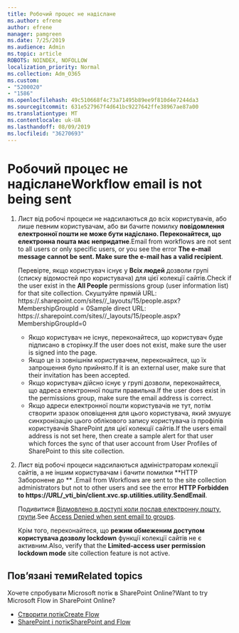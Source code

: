 ```yaml
---
title: Робочий процес не надіслане
ms.author: efrene
author: efrene
manager: pamgreen
ms.date: 7/25/2019
ms.audience: Admin
ms.topic: article
ROBOTS: NOINDEX, NOFOLLOW
localization_priority: Normal
ms.collection: Adm_O365
ms.custom:
- "5200020"
- "1586"
ms.openlocfilehash: 49c510668f4c73a71495b89ee9f810d4e7244da3
ms.sourcegitcommit: 631e527967f4d641bc9227642ffe38967ae87a00
ms.translationtype: MT
ms.contentlocale: uk-UA
ms.lasthandoff: 08/09/2019
ms.locfileid: "36270693"
---
```

# <a name="workflow-email-is-not-being-sent"></a><span data-ttu-id="1f996-102">Робочий процес не надіслане</span><span class="sxs-lookup"><span data-stu-id="1f996-102">Workflow email is not being sent</span></span>

1. <span data-ttu-id="1f996-103">Лист від робочі процеси не надсилаються до всіх користувачів, або лише певним користувачам, або ви бачите помилку **повідомлення електронної пошти не може бути надіслано. Переконайтеся, що електронна пошта має непридатне**.</span><span class="sxs-lookup"><span data-stu-id="1f996-103">Email from workflows are not sent to all users or only specific users, or you see the error **The e-mail message cannot be sent. Make sure the e-mail has a valid recipient**.</span></span>

    <span data-ttu-id="1f996-104">Перевірте, якщо користувач існує у **Всіх людей** дозволи групі (списку відомостей про користувача) для цієї колекції сайтів.</span><span class="sxs-lookup"><span data-stu-id="1f996-104">Check if the user exist in the **All People** permissions group (user information list) for that site collection.</span></span>  <span data-ttu-id="1f996-105">Скуштуйте прямій URL: https://<tenant>.sharepoint.com/sites/<sitename>/_layouts/15/people.aspx? MembershipGroupId = 0</span><span class="sxs-lookup"><span data-stu-id="1f996-105">Sample direct URL: https://<tenant>.sharepoint.com/sites/<sitename>/_layouts/15/people.aspx?MembershipGroupId=0</span></span>

    - <span data-ttu-id="1f996-106">Якщо користувач не існує, переконайтеся, що користувач буде підписано в сторінку.</span><span class="sxs-lookup"><span data-stu-id="1f996-106">If the user does not exist, make sure the user is signed into the page.</span></span> 
    - <span data-ttu-id="1f996-107">Якщо це із зовнішнім користувачем, переконайтеся, що їх запрошення було прийнято.</span><span class="sxs-lookup"><span data-stu-id="1f996-107">If it is an external user, make sure that their invitation has been accepted.</span></span>
    - <span data-ttu-id="1f996-108">Якщо користувач дійсно існує у групі дозволи, переконайтеся, що адреса електронної пошти правильна.</span><span class="sxs-lookup"><span data-stu-id="1f996-108">If the user does exist in the permissions group, make sure the email address is correct.</span></span>
    - <span data-ttu-id="1f996-109">Якщо адреси електронної пошти користувачів не тут, потім створити зразок оповіщення для цього користувача, який змушує синхронізацію цього облікового запису користувача із профілів користувачів SharePoint для цієї колекції сайтів.</span><span class="sxs-lookup"><span data-stu-id="1f996-109">If the users email address is not set here, then create a sample alert for that user which forces the sync of that user account from User Profiles of SharePoint to this site collection.</span></span>
 
2. <span data-ttu-id="1f996-110">Лист від робочі процеси надсилаються адміністраторам колекції сайтів, а не іншим користувачам і бачити помилки \*\*HTTP Заборонене до <spam> <spam> \*\* <spam> <spam>.</span><span class="sxs-lookup"><span data-stu-id="1f996-110">Email from Workflows are sent to the site collection administrators but not to other users and see the error **HTTP Forbidden to <spam><spam>https://URL/_vti_bin/client.xvc.sp.utilities.utility.SendEmail**<spam><spam>.</span></span>
 

    <span data-ttu-id="1f996-111">Подивитися [Відмовлено в доступі коли послав електронну пошту, групи](https://docs.microsoft.com/sharepoint/support/server-admin/access-denied-when-send-an-email-to-groups).</span><span class="sxs-lookup"><span data-stu-id="1f996-111">See [Access Denied when sent email to groups](https://docs.microsoft.com/sharepoint/support/server-admin/access-denied-when-send-an-email-to-groups).</span></span>

    <span data-ttu-id="1f996-112">Крім того, переконайтеся, що **режим обмеженим доступом користувача дозволу lockdown** функції колекції сайтів не є активним.</span><span class="sxs-lookup"><span data-stu-id="1f996-112">Also, verify that the **Limited-access user permission lockdown mode** site collection feature is not active.</span></span>


## <a name="related-topics"></a><span data-ttu-id="1f996-113">Пов’язані теми</span><span class="sxs-lookup"><span data-stu-id="1f996-113">Related topics</span></span>
<span data-ttu-id="1f996-114">Хочете спробувати Microsoft потік в SharePoint Online?</span><span class="sxs-lookup"><span data-stu-id="1f996-114">Want to try Microsoft Flow in SharePoint Online?</span></span>
- [<span data-ttu-id="1f996-115">Створити потік</span><span class="sxs-lookup"><span data-stu-id="1f996-115">Create Flow</span></span>](https://support.office.com/article/Create-a-flow-for-a-list-or-library-in-SharePoint-Online-or-OneDrive-for-Business-a9c3e03b-0654-46af-a254-20252e580d01) 
- [<span data-ttu-id="1f996-116">SharePoint і потік</span><span class="sxs-lookup"><span data-stu-id="1f996-116">SharePoint and Flow</span></span>](https://flow.microsoft.com/blog/sharepoint-and-flow/) 


